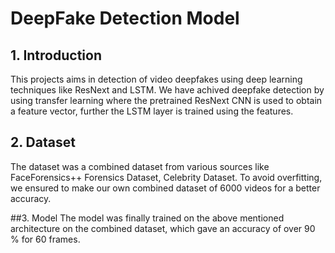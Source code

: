 # DeepFake Detection Model

## 1. Introduction
This projects aims in detection of video deepfakes using deep learning techniques like ResNext and LSTM. We have achived deepfake detection by using transfer learning where the pretrained ResNext CNN is used to obtain a feature vector, further the LSTM layer is trained using the features. 

## 2. Dataset 
The dataset was a combined dataset from various sources like FaceForensics++ Forensics Dataset, Celebrity Dataset. To avoid overfitting, we ensured to make our own combined dataset of 6000 videos for a better accuracy. 

##3. Model 
The model was finally trained on the above mentioned architecture on the combined dataset, which gave an accuracy of  over 90 % for 60 frames. 
